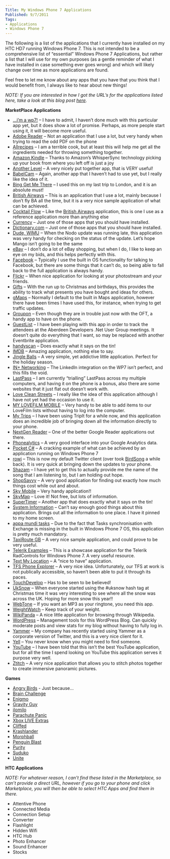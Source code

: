 ```yaml
---
Title: My Windows Phone 7 Applications
Published: 9/7/2011
Tags:
- Applications
- Windows Phone 7
---
```


The following is a list of the applications that I currently have installed on my HTC HD7 running Windows Phone 7. This is not intended to be a comprehensive list of “essential” Windows Phone 7 Applications, but rather a list that I will use for my own purposes (as a gentle reminder of what I have installed in case something ever goes wrong) and which will likely change over time as more applications are found.

Feel free to let me know about any apps that you have that you think that I would benefit from, I always like to hear about new things!

_NOTE: If you are interested in how I got the URL’s for the applications listed here, take a look at this blog post _[_here_](http://www.addictivetips.com/mobile/find-id-of-windows-phone-7-app-and-create-direct-zune-marketplace-link/)_._

**__MarketPlace Applications__**

- [...i’m a wp7!](http://social.zune.net/redirect?type=phoneApp&id=16b4f331-e05b-e011-854c-00237de2db9e) – I have to admit, I haven’t done much with this particular app yet, but it does show a lot of promise. Perhaps, as more people start using it, it will become more useful.
- [Adobe Reader](http://social.zune.net/redirect?type=phoneApp&id=bc4f319a-9a9a-df11-a490-00237de2db9e) – Not an application that I use a lot, but very handy when trying to read the odd PDF on the phone
- [Allrecipes](http://social.zune.net/redirect?type=phoneApp&id=23828a51-5391-e011-986b-78e7d1fa76f8) – I am a terrible cook, but at least this will help me get all the ingredients needed for throwing something together.
- [Amazon Kindle](http://social.zune.net/redirect?type=phoneApp&id=48195fb4-ee0e-e011-9264-00237de2db9e) – Thanks to Amazon’s WhisperSync technology picking up your book from where you left off is just a joy
- [Another Level](http://social.zune.net/redirect?type=phoneApp&id=28822e51-cf15-440c-b97a-2c1671986fa4) – A very nicely put together app, that is VERY useful!
- [BabelCam](http://social.zune.net/redirect?type=phoneApp&id=576327f5-785c-4997-bc01-dc9fe4423f88) – Again, another app that I haven’t had to use yet, but I really like the idea of it.
- [Bing Get Me There](http://social.zune.net/redirect?type=phoneApp&id=744d9d43-ee65-e011-81d2-78e7d1fa76f8) – I used this on my last trip to London, and it is an absolute must!
- [British Airways](http://social.zune.net/redirect?type=phoneApp&id=2f9d08aa-b17b-e011-986b-78e7d1fa76f8) – This is an application that I use a lot, mainly because I don’t fly BA all the time, but it is a very nice sample application of what can be achieved.
- [Cocktail Flow](http://social.zune.net/redirect?type=phoneApp&id=ddd1ad08-d9d5-df11-a844-00237de2db9e) – Like the [British Airways](http://social.zune.net/redirect?type=phoneApp&id=2f9d08aa-b17b-e011-986b-78e7d1fa76f8) application, this is one I use as a reference application more than anything else
- [Currency](http://social.zune.net/redirect?type=phoneApp&id=dc5f12fa-b49d-e011-986b-78e7d1fa76f8) – Just one of those apps that you should have installed.
- [Dictionary.com](http://social.zune.net/redirect?type=phoneApp&id=03ad3d9b-c79d-e011-986b-78e7d1fa76f8) – Just one of those apps that you should have installed.
- [Dude, WIMU](http://social.zune.net/redirect?type=phoneApp&id=b13f4051-2a57-e011-854c-00237de2db9e) – When the Nodo update was running late, this application was very handy for checking on the status of the update. Let’s hope Mango isn’t going to be the same
- [eBay](http://social.zune.net/redirect?type=phoneApp&id=92d3a3a3-66d9-df11-a844-00237de2db9e) – I don’t do a lot of eBay shopping, but when I do, I like to keep an eye on my bids, and this helps perfectly with this.
- [Facebook](http://social.zune.net/redirect?type=phoneApp&id=82a23635-5bd9-df11-a844-00237de2db9e) – Typically I use the built in OS functionality for talking to Facebook, but there are some things that it can’t do, so being able to fall back to the full application is always handy.
- [Flickr](http://social.zune.net/redirect?type=phoneApp&id=2e49fb07-592b-e011-854c-00237de2db9e) – When nice application for looking at your photostream and your friends.
- [Gifts](http://social.zune.net/redirect?type=phoneApp&id=cfd5a18e-1df8-df11-9264-00237de2db9e) – With the run up to Christmas and birthdays, this provides the ability to track what presents you have bought and ideas for others.
- [gMaps](http://social.zune.net/redirect?type=phoneApp&id=7b8bedd5-4368-e011-81d2-78e7d1fa76f8) – Normally I default to the built in Maps application, however there have been times I have used this, for instance, when trying to get traffic updates.
- [Groupon](http://social.zune.net/redirect?type=phoneApp&id=47878950-105f-e011-81d2-78e7d1fa76f8) – Even though they are in trouble just now with the OFT, a handy app to have on the phone.
- [GuestList](http://social.zune.net/redirect?type=phoneApp&id=b9cd6b7b-1be1-df11-a844-00237de2db9e) – I have been playing with this app in order to track the attendees at the Aberdeen Developers .Net User Group meetings. It doesn’t quite do everything that I want, so may be replaced with another Eventbrite application.
- [handyscan](http://social.zune.net/redirect?type=phoneApp&id=5b5aa6e8-1af3-df11-9264-00237de2db9e) – Does exactly what it says on the tin!
- [IMDB](http://social.zune.net/redirect?type=phoneApp&id=ff971299-eed8-df11-a844-00237de2db9e) – Amazing application, nothing else to say.
- [Jingle Balls](http://social.zune.net/redirect?type=phoneApp&id=f113744f-d700-e011-9264-00237de2db9e) – A very simple, yet addictive little application. Perfect for the holiday season.
- [IN+ Networking](http://social.zune.net/redirect?type=phoneApp&id=518ccdb1-c360-4cf0-a0f6-89b2890bda6e) – The LinkedIn integration on the WP7 isn’t perfect, and this fills the void.
- [LastPass](http://social.zune.net/redirect?type=phoneApp&id=9b86eadc-16e8-df11-9264-00237de2db9e) – I am currently “trialling” LastPass across my multiple computers, and having it on the phone is a bonus, also there are some websites that it just flat out doesn’t work with.
- [Love Clean Streets](http://social.zune.net/redirect?type=phoneApp&id=21462e9b-4fe8-df11-9264-00237de2db9e) – I really like the idea of this application although I have not yet had the occasion to use it.
- [MY LOVEFiLM MOBILE](http://social.zune.net/redirect?type=phoneApp&id=c8366df9-1127-e011-854c-00237de2db9e) – Very handy to be able to add items to our LoveFilm lists without having to log into the computer.
- [My Trips](http://social.zune.net/redirect?type=phoneApp&id=76ed9db6-d201-e011-9264-00237de2db9e) – I have been using TripIt for a while now, and this application does an incredible job of bringing down all the information directly to your phone.
- [NextGen Reader](http://social.zune.net/redirect?type=phoneApp&id=643381de-4724-e011-854c-00237de2db9e) – One of the better Google Reader applications out there.
- [Phonealytics](http://social.zune.net/redirect?type=phoneApp&id=21baf298-210a-4fe1-9a89-6314ae62151f) – A very good interface into your Google Analytics data.
- [Pocket C#](http://social.zune.net/redirect?type=phoneApp&id=2f840483-0a54-e011-854c-00237de2db9e) – A cracking example of what can be achieved by an application running on Windows Phone 7
- [rowi](http://social.zune.net/redirect?type=phoneApp&id=304c9bfd-9b65-e011-81d2-78e7d1fa76f8) – This is now my default Twitter client (over took [BirdSong](http://social.zune.net/redirect?type=phoneApp&id=ac61a1bc-9325-e011-854c-00237de2db9e) a while back). It is very quick at bringing down the updates to your phone.
- [Shazam](http://social.zune.net/redirect?type=phoneApp&id=2f8d5271-2b81-e011-986b-78e7d1fa76f8) – I have yet to get this to actually provide me the name of the song that I am listening to, but I am holding out hope.
- [ShopSavvy](http://social.zune.net/redirect?type=phoneApp&id=b3e6f4f6-240d-e011-9264-00237de2db9e) – A very good application for finding out exactly how much things cost while out and about.
- [Sky Mobile](http://social.zune.net/redirect?type=phoneApp&id=76645293-71fe-df11-9264-00237de2db9e) – Very handy application!!
- [SkyMap](http://social.zune.net/redirect?type=phoneApp&id=dd2dbb0f-7c24-e011-854c-00237de2db9e) – Love it! Not free, but lots of information.
- [SuperTimer](http://social.zune.net/redirect?type=phoneApp&id=d54df30e-f4b7-4450-b73c-37386b469195) – Another app that does exactly what it says on the tin!
- [System Information](http://social.zune.net/redirect?type=phoneApp&id=c7469572-2950-e011-854c-00237de2db9e) – Can’t say enough good things about this application. Brings out all the information to one place. I have it pinned to my home screen.
- [appa mundi tasks](http://social.zune.net/redirect?type=phoneApp&id=55fcf880-6b03-e011-9264-00237de2db9e) – Due to the fact that Tasks synchronisation with Exchange is missing in the built in Windows Phone 7 OS, this application is pretty much mandatory.
- [TaxiRoute GB](http://social.zune.net/redirect?type=phoneApp&id=ba52d356-0039-e011-854c-00237de2db9e) – A very nice sample application, and could prove to be very useful.
- [Telerik Examples](http://social.zune.net/redirect?type=phoneApp&id=fd55f526-d6f7-df11-9264-00237de2db9e) – This is a showcase application for the Telerik RadControls for Windows Phone 7. A very useful resource.
- [Text My Location](http://social.zune.net/redirect?type=phoneApp&id=2bd42f27-3eec-df11-9264-00237de2db9e) – A “nice to have” application.
- [TFS Phone Explorer](http://social.zune.net/redirect?type=phoneApp&id=f82cfdd2-0763-e011-81d2-78e7d1fa76f8) – A very nice idea. Unfortunately, our TFS at work is not publically accessible, so haven’t been able to put it through its paces.
- [TouchDevelop](http://social.zune.net/redirect?type=phoneApp&id=fe08ccec-a360-e011-81d2-78e7d1fa76f8) – Has to be seen to be believed!
- [UkSnow](http://social.zune.net/redirect?type=phoneApp&id=ff123027-a108-e011-9264-00237de2db9e) – When everyone started using the #uksnow hash tag at Christmas time it was very interesting to see where all the snow was across the UK. Hoping for more snow this year!!
- [WebTone](http://social.zune.net/redirect?type=phoneApp&id=3e1d2705-20aa-437e-b5b9-88f96502879e) – If you want an MP3 as your ringtone, you need this app.
- [WeightWatch](http://social.zune.net/redirect?type=phoneApp&id=3ce315c2-e455-e011-854c-00237de2db9e) – Keep track of your weight.
- [WikiPanda](http://social.zune.net/redirect?type=phoneApp&id=6e80081e-a309-e011-9264-00237de2db9e) – A nice little application for browsing through Wikipedia.
- [WordPress](http://social.zune.net/redirect?type=phoneApp&id=5f64ad85-f801-e011-9264-00237de2db9e) – Management tools for this WordPress Blog. Can quickly moderate posts and view stats for my blog without having to fully log in.
- [Yammer](http://social.zune.net/redirect?type=phoneApp&id=54b05abd-9724-42a7-9b22-59fc71a8c59d) – My company has recently started using Yammer as a corporate version of Twitter, and this is a very nice client for it.
- [Yell](http://social.zune.net/redirect?type=phoneApp&id=d963da9a-fd85-e011-986b-78e7d1fa76f8) – You never know when you might need to find someone.
- [YouTube](http://social.zune.net/redirect?type=phoneApp&id=dcbb1ac6-a89a-df11-a490-00237de2db9e) – I have been told that this isn’t the best YouTube application, but for all the time I spend looking on YouTube this application serves it purpose very well.
- [Ztitch](http://social.zune.net/redirect?type=phoneApp&id=c1675dfa-f3ed-df11-9264-00237de2db9e) – A very nice application that allows you to stitch photos together to create immersive panoramic pictures.


**__Games__**

- [Angry Birds](http://social.zune.net/redirect?type=phoneApp&id=e4571a02-0b87-e011-986b-78e7d1fa76f8) - Just because...
- [Brain Challenge](http://social.zune.net/redirect?type=phoneApp&id=9cdfbe90-760a-e011-9264-00237de2db9e)
- [Enigmo](http://social.zune.net/redirect?type=phoneApp&id=0f4cf335-326c-e011-81d2-78e7d1fa76f8)
- [Gravity Guy](http://social.zune.net/redirect?type=phoneApp&id=4f930d12-2350-4c01-91e8-f46b8bd1d884)
- [ilomilo](http://social.zune.net/redirect?type=phoneApp&id=6d8088a0-77d6-df11-a844-00237de2db9e)
- [Parachute Panic](http://social.zune.net/redirect?type=phoneApp&id=38484d96-56fe-df11-9264-00237de2db9e)
- [Xbox LIVE Extras](http://social.zune.net/redirect?type=phoneApp&id=31e9b772-1d92-e011-986b-78e7d1fa76f8)
- [Cliffed](http://social.zune.net/redirect?type=phoneApp&id=a9d4b78e-bbe3-df11-a844-00237de2db9e)
- [Krashlander](http://social.zune.net/redirect?type=phoneApp&id=77024266-2cda-df11-a844-00237de2db9e)
- [Morphball](http://social.zune.net/redirect?type=phoneApp&id=8430207f-bdab-4492-9789-665f6280c03b)
- [Penguin Blast](http://social.zune.net/redirect?type=phoneApp&id=a68184de-5dad-e011-a53c-78e7d1fa76f8)
- [Purity](http://social.zune.net/redirect?type=phoneApp&id=07ea1c30-453e-4751-b0f9-9f961afea110)
- [Suduko](http://social.zune.net/redirect?type=phoneApp&id=d7dbc0a3-b362-e011-81d2-78e7d1fa76f8)
- [Unite](http://social.zune.net/redirect?type=phoneApp&id=fa543402-18db-df11-a844-00237de2db9e)

**__HTC Applications__**

_NOTE: For whatever reason, I can’t find these listed in the Marketplace, so can’t provide a direct URL, however if you go to your phone and click Marketplace, you will then be able to select HTC Apps and find them in there._

- Attentive Phone
- Connected Media
- Connection Setup
- Converter
- Flashlight
- Hidden Wifi
- HTC Hub
- Photo Enhancer
- Sound Enhancer
- Stocks
